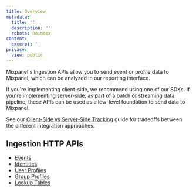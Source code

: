 ```yaml
---
title: Overview
metadata:
  title: ''
  description: ''
  robots: noindex
content:
  excerpt: ''
privacy:
  view: public
---
```

Mixpanel's Ingestion APIs allow you to send event or profile data to Mixpanel, which can be analyzed in our reporting interface. 

If you're implementing client-side, we recommend using one of our SDKs. If you're implementing server-side, as part of a batch or streaming data pipeline, these APIs can be used as a low-level foundation to send data to Mixpanel.

See our [Client-Side vs Server-Side Tracking](https://docs.mixpanel.com/docs/getting-started/plan-your-implementation#need-to-start-tracking-product-data) guide for tradeoffs between the different integration approaches.

## Ingestion HTTP APIs

* [Events](ref:events) 
* [Identities](ref:identities) 
* [User Profiles](ref:user-profiles) 
* [Group Profiles](ref:group-profiles) 
* [Lookup Tables](ref:lookup-tables)
